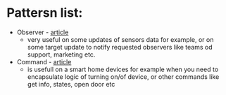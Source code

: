 # Pattersn list:

- Observer - [article](https://medium.com/@kroolar/design-patterns-in-ruby-observer-fb9aff359dbc)
  - very useful on some updates of sensors data for example, or on some target update to notify requested observers like teams od support, marketing etc.
- Command - [article](https://medium.com/@kroolar/design-patterns-in-ruby-command-dbb7f9492de0)
  - is usefull on a smart home devices for example when you need to encapsulate logic of turning on/of device, or other commands like get info, states, open door etc
